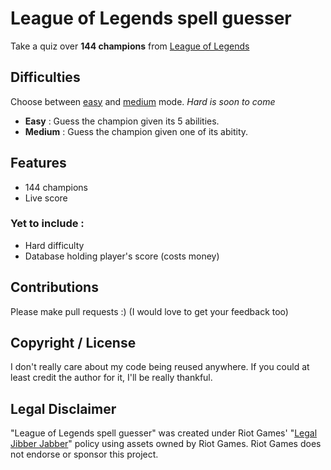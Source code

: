 # League of Legends spell guesser
Take a quiz over **144 champions** from [League of Legends](https://leagueoflegends.com)

## Difficulties
Choose between [easy](https://dir3kt.github.io/EASY/) and [medium](https://dir3kt.github.io/MEDIUM/) mode. *Hard is soon to come*
- **Easy** : Guess the champion given its 5 abilities.
- **Medium** : Guess the champion given one of its abitity.

## Features
- 144 champions
- Live score

### Yet to include :
- Hard difficulty
- Database holding player's score (costs money)

## Contributions
Please make pull requests :) (I would love to get your feedback too)

## Copyright / License
I don't really care about my code being reused anywhere. If you could at least credit the author for it, I'll be really thankful.

## Legal Disclaimer
"League of Legends spell guesser" was created under Riot Games' "[Legal Jibber Jabber](https://www.riotgames.com/en/legal)" policy using assets owned by Riot Games.  Riot Games does not endorse or sponsor this project.
